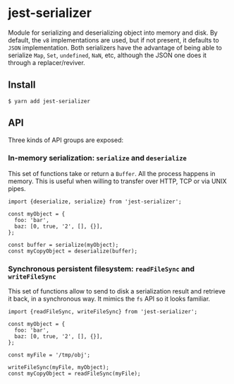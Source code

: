 jest-serializer
===============

Module for serializing and deserializing object into memory and disk. By default, the `v8` implementations are used, but if not present, it defaults to `JSON` implementation. Both serializers have the advantage of being able to serialize `Map`, `Set`, `undefined`, `NaN`, etc, although the JSON one does it through a replacer/reviver.

Install
-------

    $ yarn add jest-serializer

API
---

Three kinds of API groups are exposed:

### In-memory serialization: `serialize` and `deserialize`

This set of functions take or return a `Buffer`. All the process happens in memory. This is useful when willing to transfer over HTTP, TCP or via UNIX pipes.

    import {deserialize, serialize} from 'jest-serializer';

    const myObject = {
      foo: 'bar',
      baz: [0, true, '2', [], {}],
    };

    const buffer = serialize(myObject);
    const myCopyObject = deserialize(buffer);

### Synchronous persistent filesystem: `readFileSync` and `writeFileSync`

This set of functions allow to send to disk a serialization result and retrieve it back, in a synchronous way. It mimics the `fs` API so it looks familiar.

    import {readFileSync, writeFileSync} from 'jest-serializer';

    const myObject = {
      foo: 'bar',
      baz: [0, true, '2', [], {}],
    };

    const myFile = '/tmp/obj';

    writeFileSync(myFile, myObject);
    const myCopyObject = readFileSync(myFile);
